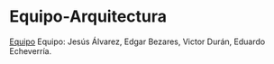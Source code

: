 # Equipo-Arquitectura
[Equipo](https://user-images.githubusercontent.com/77802064/131416739-193306f0-db57-4c1b-ab07-b9bf42f4a02a.jpg)
Equipo: Jesús Álvarez, Edgar Bezares, Victor Durán, Eduardo Echeverría.
